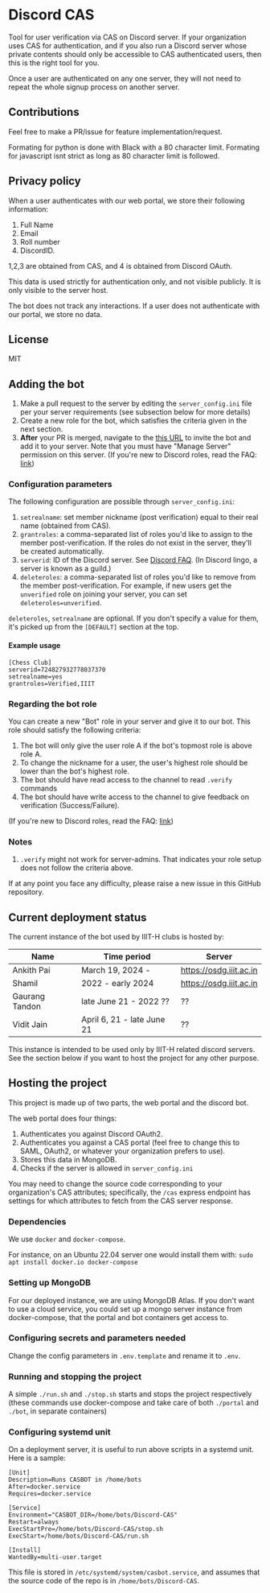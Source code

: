 # Discord CAS

Tool for user verification via CAS on Discord server. If your organization uses
CAS for authentication, and if you also run a Discord server whose private
contents should only be accessible to CAS authenticated users, then this is the
right tool for you.

Once a user are authenticated on any one server, they will not need to repeat
the whole signup process on another server.

## Contributions

Feel free to make a PR/issue for feature implementation/request.

Formating for python is done with Black with a 80 character limit.
Formating for javascript isnt strict as long as 80 character limit is followed.

## Privacy policy

When a user authenticates with our web portal, we store their following
information:

1. Full Name
1. Email
1. Roll number
1. DiscordID.

1,2,3 are obtained from CAS, and 4 is obtained from Discord OAuth.

This data is used strictly for authentication only, and not visible publicly.
It is only visible to the server host.

The bot does not track any interactions. If a user does not authenticate with
our portal, we store no data.

## License

MIT

## Adding the bot

1. Make a pull request to the server by editing the `server_config.ini` file per your server requirements (see subsection below for more details)
2. Create a new role for the bot, which satisfies the criteria given in the next section.
3. **After** your PR is merged, navigate to the [this URL](https://discord.com/oauth2/authorize?client_id=843107899944861706&permissions=469764096&redirect_uri=https%3A%2F%2Fosdg.iiit.ac.in%2Fcasbot%2Fbot&response_type=code&scope=bot%20identify) to invite the bot and add it to your server. Note that you must have "Manage Server" permission on this server. (If you're new to Discord roles, read the FAQ:
   [link](https://support.discord.com/hc/en-us/articles/214836687-Role-Management-101))

### Configuration parameters

The following configuration are possible through `server_config.ini`:

1. `setrealname`: set member nickname (post verification) equal to their real name (obtained from CAS).
2. `grantroles`: a comma-separated list of roles you'd like to assign to the member post-verification. If the roles do not exist in the server, they'll be created automatically.
3. `serverid`: ID of the Discord server. See [Discord FAQ](https://support.discord.com/hc/en-us/articles/206346498-Where-can-I-find-my-User-Server-Message-ID-). (In Discord lingo, a server is known as a guild.)
4. `deleteroles`: a comma-separated list of roles you'd like to remove from the member post-verification. For example, if new users get the `unverified` role on joining your server, you can set `deleteroles=unverified`.

`deleteroles`, `setrealname` are optional. If you don't specify a value for them, it's picked up from the `[DEFAULT]` section at the top.

#### Example usage

```
[Chess Club]
serverid=724827932778037370
setrealname=yes
grantroles=Verified,IIIT
```

### Regarding the bot role

You can create a new "Bot" role in your server and give it to our bot. This role should satisfy the following criteria:

1. The bot will only give the user role A if the bot's topmost role is above role A.
2. To change the nickname for a user, the user's highest role should be lower than the bot's highest role.
3. The bot should have read access to the channel to read `.verify` commands
4. The bot should have write access to the channel to give feedback on verification (Success/Failure).

(If you're new to Discord roles, read the FAQ: [link](https://support.discord.com/hc/en-us/articles/214836687-Role-Management-101))

### Notes

1. `.verify` might not work for server-admins. That indicates your role setup does not follow the criteria above.

If at any point you face any difficulty, please raise a new issue in this GitHub repository.

## Current deployment status

The current instance of the bot used by IIIT-H clubs is hosted by:

| Name           | Time period                | Server                  |
| -------------- | -------------------------- | ----------------------- |
| Ankith Pai     | March 19, 2024 -           | https://osdg.iiit.ac.in |
| Shamil         | 2022 - early 2024          | https://osdg.iiit.ac.in |
| Gaurang Tandon | late June 21 - 2022 ??     | ??                      |
| Vidit Jain     | April 6, 21 - late June 21 | ??                      |

This instance is intended to be used only by IIIT-H related discord servers. See the section below if you want to host the project for any other purpose.

## Hosting the project

This project is made up of two parts, the web portal and the discord bot.

The web portal does four things:

1. Authenticates you against Discord OAuth2.
2. Authenticates you against a CAS portal (feel free to change this to SAML, OAuth2, or whatever your organization prefers to use).
3. Stores this data in MongoDB.
4. Checks if the server is allowed in `server_config.ini`

You may need to change the source code corresponding to your organization's CAS attributes; specifically, the `/cas` express endpoint has settings for which attributes to fetch from the CAS server response.

### Dependencies

We use `docker` and `docker-compose`.

For instance, on an Ubuntu 22.04 server one would install them with:
`sudo apt install docker.io docker-compose`

### Setting up MongoDB

For our deployed instance, we are using MongoDB Atlas. If you don't want to use a cloud service, you could set up a mongo server instance from docker-compose, that the portal and bot containers get access to.

### Configuring secrets and parameters needed

Change the config parameters in `.env.template` and rename it to `.env`.

### Running and stopping the project

A simple `./run.sh` and `./stop.sh` starts and stops the project respectively (these commands use docker-compose and take care of both `./portal` and `./bot`, in separate containers)

### Configuring systemd unit

On a deployment server, it is useful to run above scripts in a systemd unit. Here is a sample:

```
[Unit]
Description=Runs CASBOT in /home/bots
After=docker.service
Requires=docker.service

[Service]
Environment="CASBOT_DIR=/home/bots/Discord-CAS"
Restart=always
ExecStartPre=/home/bots/Discord-CAS/stop.sh
ExecStart=/home/bots/Discord-CAS/run.sh

[Install]
WantedBy=multi-user.target
```

This file is stored in `/etc/systemd/system/casbot.service`, and assumes that the source code of the repo is in `/home/bots/Discord-CAS`.
